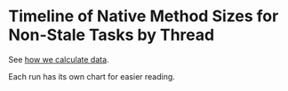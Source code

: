 <script setup>

import { data } from "./timeline-thread.data"
import LineChart from "./components/LineChart.vue" 

</script>

# Timeline of Native Method Sizes for Non-Stale Tasks by Thread

See [how we calculate data](/timeline#how-is-jit-distributed-over-time).

Each run has its own chart for easier reading.

<template v-for="it in data.size">

<h2 :id="it[0].replace(/ /g, '_').toLowerCase()">{{ it[0] }}</h2>
  
<LineChart :data="it[1]" :endLabel="false" y-format="bytes"/>
</template>